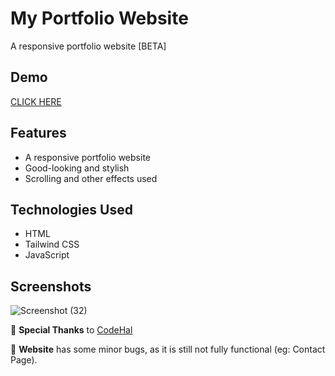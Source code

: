 
# My Portfolio Website

A responsive portfolio website [BETA]


## Demo

[CLICK HERE](https://portfolio-joelstan.netlify.app/)





## Features

- A responsive portfolio website
- Good-looking and stylish
- Scrolling and other effects used

## Technologies Used

- HTML
- Tailwind CSS
- JavaScript
## Screenshots

![Screenshot (32)](https://github.com/JoelVStan/Responsive-Portfolio/assets/101164781/2bbf95cd-0c0f-4759-a326-6ec1ad8aa02d)

🤝 **Special Thanks** to [CodeHal](https://www.youtube.com/@codehal)

🚨 **Website** has some minor bugs, as it is still not fully functional (eg: Contact Page).



